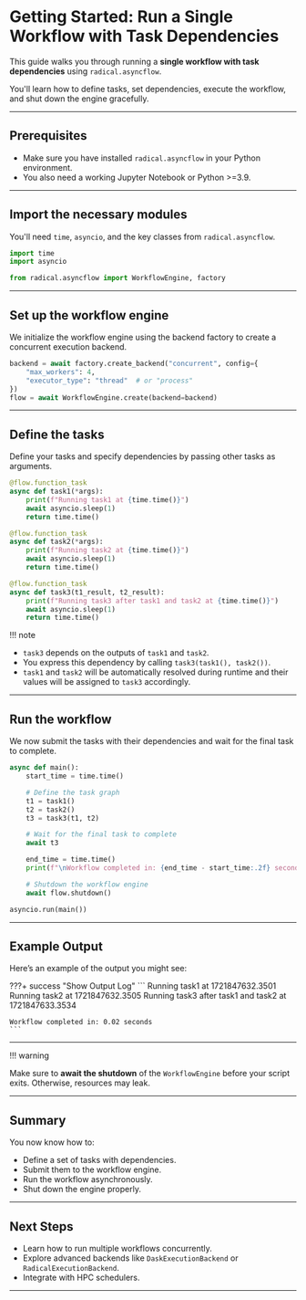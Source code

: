 
# Getting Started: Run a Single Workflow with Task Dependencies

This guide walks you through running a **single workflow with task dependencies** using `radical.asyncflow`.

You'll learn how to define tasks, set dependencies, execute the workflow, and shut down the engine gracefully.

---

## Prerequisites

- Make sure you have installed `radical.asyncflow` in your Python environment.
- You also need a working Jupyter Notebook or Python >=3.9.

---

## Import the necessary modules

You'll need `time`, `asyncio`, and the key classes from `radical.asyncflow`.

```python
import time
import asyncio

from radical.asyncflow import WorkflowEngine, factory
```

---

## Set up the workflow engine

We initialize the workflow engine using the backend factory to create a concurrent execution backend.

```python
backend = await factory.create_backend("concurrent", config={
    "max_workers": 4,
    "executor_type": "thread"  # or "process"
})
flow = await WorkflowEngine.create(backend=backend)
```

---

## Define the tasks

Define your tasks and specify dependencies by passing other tasks as arguments.

```python
@flow.function_task
async def task1(*args):
    print(f"Running task1 at {time.time()}")
    await asyncio.sleep(1)
    return time.time()

@flow.function_task
async def task2(*args):
    print(f"Running task2 at {time.time()}")
    await asyncio.sleep(1)
    return time.time()

@flow.function_task
async def task3(t1_result, t2_result):
    print(f"Running task3 after task1 and task2 at {time.time()}")
    await asyncio.sleep(1)
    return time.time()
```

!!! note
- `task3` depends on the outputs of `task1` and `task2`.
- You express this dependency by calling `task3(task1(), task2())`.
- `task1` and `task2` will be automatically resolved during runtime and their values will be assigned to `task3` accordingly.

---

## Run the workflow

We now submit the tasks with their dependencies and wait for the final task to complete.

```python
async def main():
    start_time = time.time()

    # Define the task graph
    t1 = task1()
    t2 = task2()
    t3 = task3(t1, t2)

    # Wait for the final task to complete
    await t3

    end_time = time.time()
    print(f"\nWorkflow completed in: {end_time - start_time:.2f} seconds")

    # Shutdown the workflow engine
    await flow.shutdown()

asyncio.run(main())
```

---

## Example Output

Here’s an example of the output you might see:

???+ success "Show Output Log"
    ```
    Running task1 at 1721847632.3501
    Running task2 at 1721847632.3505
    Running task3 after task1 and task2 at 1721847633.3534

    Workflow completed in: 0.02 seconds
    ```

---

!!! warning

Make sure to **await the shutdown** of the `WorkflowEngine` before your script exits. Otherwise, resources may leak.

---

## Summary
You now know how to:

- Define a set of tasks with dependencies.
- Submit them to the workflow engine.
- Run the workflow asynchronously.
- Shut down the engine properly.

---

## Next Steps

- Learn how to run multiple workflows concurrently.
- Explore advanced backends like `DaskExecutionBackend` or `RadicalExecutionBackend`.
- Integrate with HPC schedulers.

---
